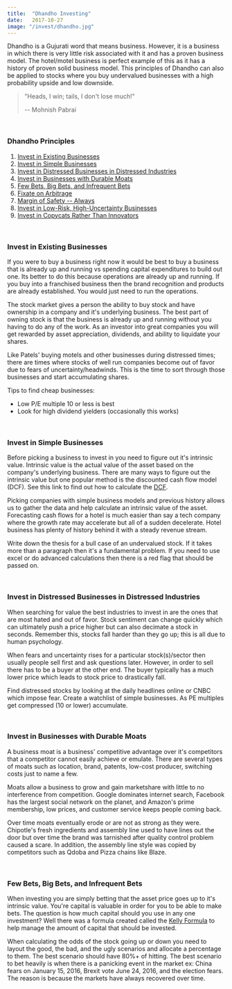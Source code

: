 ```yaml
---
title:  "Dhandho Investing"
date:   2017-10-27
image: "/invest/dhandho.jpg"
---
```

Dhandho is a Gujurati word that means business. However, it is a business in which there is very little risk associated with it and has a proven business model. The hotel/motel business is perfect example of this as it has a history of proven solid business model. This principles of Dhandho can also be applied to stocks where you buy undervalued businesses with a high probability upside and low downside.

> "Heads, I win; tails, I don't lose much!"
>
>  -- Mohnish Pabrai

<br>

### Dhandho Principles
 1. [Invest in Existing Businesses](#existing)
 2. [Invest in Simple Businesses](#simple)
 3. [Invest in Distressed Businesses in Distressed Industries](#distress)
 4. [Invest in Businesses with Durable Moats](#moat)
 5. [Few Bets, Big Bets, and Infrequent Bets](#bets)
 6. [Fixate on Arbitrage](#arbitrage)
 7. [Margin of Safety -- Always](#safety)
 8. [Invest in Low-Risk, High-Uncertainty Businesses](#uncertain)
 8. [Invest in Copycats Rather Than Innovators](#copycat)

<br>

### Invest in Existing Businesses <a name="existing"></a>
If you were to buy a business right now it would be best to buy a business that is already up and running vs spending capital expenditures to build out one. Its better to do this because operations are already up and running. If you buy into a franchised business then the brand recognition and products are already established. You would just need to run the operations.

The stock market gives a person the ability to buy stock and have ownership in a company and it's underlying business. The best part of owning stock is that the business is already up and running without you having to do any of the work. As an investor into great companies you will get rewarded by asset appreciation, dividends, and ability to liquidate your shares.

Like Patels' buying motels and other businesses during distressed times; there are times where stocks of well run companies become out of favor due to fears of uncertainty/headwinds. This is the time to sort through those businesses and start accumulating shares.

Tips to find cheap businesses:
- Low P/E multiple 10 or less is best
- Look for high dividend yielders (occasionally this works)

<br>

### Invest in Simple Businesses <a name="simple"></a>
Before picking a business to invest in you need to figure out it's intrinsic value. Intrinsic value is the actual value of the asset based on the company's underlying business. There are many ways to figure out the intrinsic value but one popular method is the discounted cash flow model (DCF). See this link to find out how to calculate the [DCF](http://www.investopedia.com/terms/d/dcf.asp).

Picking companies with simple business models and previous history allows us to gather the data and help calculate an intrinsic value of the asset. Forecasting cash flows for a hotel is much easier than say a tech company where the growth rate may accelerate but all of a sudden decelerate. Hotel business has plenty of history behind it with a steady revenue stream.

Write down the thesis for a bull case of an undervalued stock. If it takes more than a paragraph then it's a fundamental problem. If you need to use excel or do advanced calculations then there is a red flag that should be passed on.

<br>

### Invest in Distressed Businesses in Distressed Industries<a name="distress"></a>
When searching for value the best industries to invest in are the ones that are most hated and out of favor. Stock sentiment can change quickly which can ultimately push a price higher but can also decimate a stock in seconds. Remember this, stocks fall harder than they go up; this is all due to human psychology.

When fears and uncertainty rises for a particular stock(s)/sector then usually people sell first and ask questions later. However, in order to sell there has to be a buyer at the other end. The buyer typically has a much lower price which leads to stock price to drastically fall.

Find distressed stocks by looking at the daily headlines online or CNBC which impose fear. Create a watchlist of simple businesses. As PE multiples get compressed (10 or lower) accumulate.  

<br>

### Invest in Businesses with Durable Moats<a name="moat"></a>
A business moat is a business' competitive advantage over it's competitors that a competitor cannot easily achieve or emulate. There are several types of moats such as location, brand, patents, low-cost producer, switching costs just to name a few.

Moats allow a business to grow and gain marketshare with little to no interference from competition. Google dominates internet search, Facebook has the largest social network on the planet, and Amazon's prime membership, low prices, and customer service keeps people coming back.

Over time moats eventually erode or are not as strong as they were. Chipotle's fresh ingredients and assembly line used to have lines out the door but over time the brand was tarnished after quality control problem caused a scare. In addition, the assembly line style was copied by competitors such as Qdoba and Pizza chains like Blaze.

<br>

### Few Bets, Big Bets, and Infrequent Bets<a name="bets"></a>
When investing you are simply betting that the asset price goes up to it's intrinsic value. You're capital is valuable in order for you to be able to make bets. The question is how much capital should you use in any one investment? Well there was a formula created called the [Kelly Formula](http://www.investopedia.com/articles/trading/04/091504.asp) to help manage the amount of capital that should be invested.

When calculating the odds of the stock going up or down you need to layout the good, the bad, and the ugly scenarios and allocate a percentage to them. The best scenario should have 80%+ of hitting. The best scenario to bet heavily is when there is a panicking event in the market ex: China fears on January 15, 2016, Brexit vote June 24, 2016, and the election fears. The reason is because the markets have always recovered over time.

<br>
